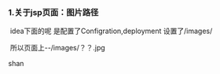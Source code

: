 ### 1.关于jsp页面：图片路径

​	idea下面的呢 是配置了Configration,deployment 设置了/images/ 

​        所以页面上--/images/？？.jpg

shan
